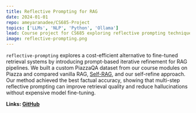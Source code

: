 ```yaml
---
title: Reflective Prompting for RAG
date: 2024-01-01
repo: ameyaranadee/CS685-Project
topics: ['LLMs', 'NLP', 'Python', 'Ollama']
lead: Course project for CS685 exploring reflective prompting techniques for Retrieval-Augmented Generation.
image: reflective-prompting.png
---
```


`reflective-prompting` explores a cost-efficient alternative to fine-tuned retrieval systems by introducing prompt-based iterative refinement for RAG pipelines. We built a custom PiazzaQA dataset from our course modules on Piazza and compared vanilla RAG, [Self-RAG](https://selfrag.github.io), and our self-refine approach. Our method achieved the best factual accuracy, showing that multi-step reflective prompting can improve retrieval quality and reduce hallucinations without expensive model fine-tuning.

**Links: [GitHub](https://github.com/ameyaranadee/CS685-Project)**

